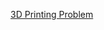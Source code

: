 
<a href = "https://codingcompetitions.withgoogle.com/codejam/round/0000000000876ff1/0000000000a4672b">3D Printing Problem </a>
